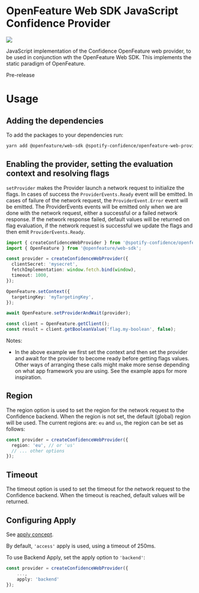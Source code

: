 # OpenFeature Web SDK JavaScript Confidence Provider

![](https://img.shields.io/badge/lifecycle-beta-a0c3d2.svg)

JavaScript implementation of the Confidence OpenFeature web provider, to be used in conjunction wth the OpenFeature Web SDK.
This implements the static paradigm of OpenFeature.

Pre-release

# Usage

## Adding the dependencies

To add the packages to your dependencies run:

```sh
yarn add @openfeature/web-sdk @spotify-confidence/openfeature-web-provider
```

## Enabling the provider, setting the evaluation context and resolving flags

`setProvider` makes the Provider launch a network request to initialize the flags. In cases of success the
`ProviderEvents.Ready` event will be emitted. In cases of failure of the network request, the `ProviderEvent.Error`
event will be emitted. The ProviderEvents events will be emitted only when we are done with the network request, either
a successful or a failed network response. If the network response failed, default values will be returned on flag
evaluation, if the network request is successful we update the flags and then emit `ProviderEvents.Ready`.

```ts
import { createConfidenceWebProvider } from '@spotify-confidence/openfeature-web-provider';
import { OpenFeature } from '@openfeature/web-sdk';

const provider = createConfidenceWebProvider({
  clientSecret: 'mysecret',
  fetchImplementation: window.fetch.bind(window),
  timeout: 1000,
});

OpenFeature.setContext({
  targetingKey: 'myTargetingKey',
});

await OpenFeature.setProviderAndWait(provider);

const client = OpenFeature.getClient();
const result = client.getBooleanValue('flag.my-boolean', false);
```

Notes:

- In the above example we first set the context and then set the provider and await for the provider to become ready before getting flags values. Other ways of arranging these calls might make more sense depending on what app framework you are using. See the example apps for more inspiration.

## Region

The region option is used to set the region for the network request to the Confidence backend. When the region is not set, the default (global) region will be used.
The current regions are: `eu` and `us`, the region can be set as follows:

```ts
const provider = createConfidenceWebProvider({
  region: 'eu', // or 'us'
  // ... other options
});
```

## Timeout

The timeout option is used to set the timeout for the network request to the Confidence backend. When the timeout is reached, default values will be returned.

## Configuring Apply

See [apply concept](../../concepts/apply.md).

By default, `'access'` apply is used, using a timeout of 250ms.

To use Backend Apply, set the apply option to `'backend'`:

```ts
const provider = createConfidenceWebProvider({
    ...,
    apply: 'backend'
});

```
